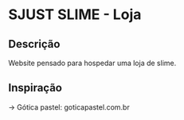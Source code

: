 # SJUST SLIME - Loja

## Descrição
Website pensado para hospedar uma loja de slime.

## Inspiração
-> Gótica pastel: goticapastel.com.br

